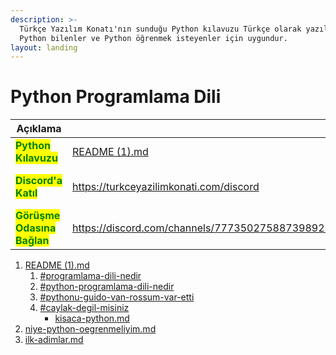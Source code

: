 ```yaml
---
description: >-
  Türkçe Yazılım Konatı'nın sunduğu Python kılavuzu Türkçe olarak yazılmıştır.
  Python bilenler ve Python öğrenmek isteyenler için uygundur.
layout: landing
---
```


# Python Programlama Dili

<table data-column-title-hidden data-view="cards"><thead><tr><th>Açıklama</th><th data-hidden data-card-target data-type="content-ref"></th><th data-hidden data-card-cover data-type="files"></th></tr></thead><tbody><tr><td><mark style="color:green;"><strong>Python Kılavuzu</strong></mark></td><td><a href="README (1).md">README (1).md</a></td><td><a href=".gitbook/assets/Kılavuzu okuyun.gif">Kılavuzu okuyun.gif</a></td></tr><tr><td><mark style="color:green;"><strong>Discord'a Katıl</strong></mark></td><td><a href="https://turkceyazilimkonati.com/discord">https://turkceyazilimkonati.com/discord</a></td><td><a href=".gitbook/assets/TYK - Discord KATIL.gif">TYK - Discord KATIL.gif</a></td></tr><tr><td><mark style="color:green;"><strong>Görüşme Odasına Bağlan</strong></mark></td><td><a href="https://discord.com/channels/777350275887398923/1037469564608450701">https://discord.com/channels/777350275887398923/1037469564608450701</a></td><td><a href=".gitbook/assets/toplantı.png">toplantı.png</a></td></tr></tbody></table>

1. [README (1).md](<README (1).md> "mention")
   1. [#programlama-dili-nedir](<README (1).md#programlama-dili-nedir> "mention")
   2. [#python-programlama-dili-nedir](<README (1).md#python-programlama-dili-nedir> "mention")
   3. [#pythonu-guido-van-rossum-var-etti](<README (1).md#pythonu-guido-van-rossum-var-etti> "mention")
   4. [#caylak-degil-misiniz](<README (1).md#caylak-degil-misiniz> "mention")
      * [kisaca-python.md](python-ile-tanisin/kisaca-python.md "mention")
2. [niye-python-oegrenmeliyim.md](python-ogrenme-kilavuzu/niye-python-oegrenmeliyim.md "mention")
3. [ilk-adimlar.md](python-ogrenme-kilavuzu/ilk-adimlar.md "mention")
